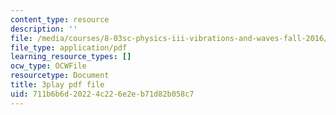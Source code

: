 ```yaml
---
content_type: resource
description: ''
file: /media/courses/8-03sc-physics-iii-vibrations-and-waves-fall-2016/711b6b6d20224c226e2eb71d82b058c7_1JeBWHzrRD4.pdf
file_type: application/pdf
learning_resource_types: []
ocw_type: OCWFile
resourcetype: Document
title: 3play pdf file
uid: 711b6b6d-2022-4c22-6e2e-b71d82b058c7
---
```

